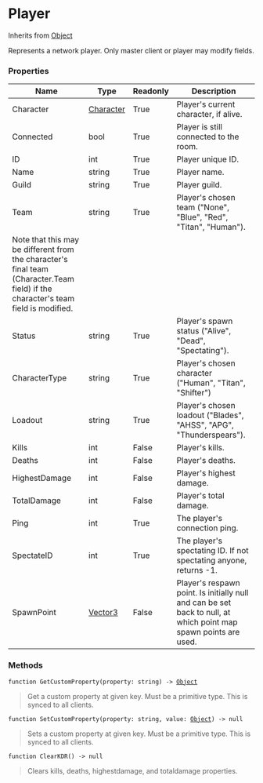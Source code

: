 # Player
Inherits from [Object](../objects/Object.md)

Represents a network player. Only master client or player may modify fields.

### Properties
|Name|Type|Readonly|Description|
|---|---|---|---|
|Character|[Character](../objects/Character.md)|True|Player's current character, if alive.|
|Connected|bool|True|Player is still connected to the room.|
|ID|int|True|Player unique ID.|
|Name|string|True|Player name.|
|Guild|string|True|Player guild.|
|Team|string|True|Player's chosen team ("None", "Blue", "Red", "Titan", "Human").
Note that this may be different from the character's final team (Character.Team field) if the character's team field is modified.|
|Status|string|True|Player's spawn status ("Alive", "Dead", "Spectating").|
|CharacterType|string|True|Player's chosen character ("Human", "Titan", "Shifter")|
|Loadout|string|True|Player's chosen loadout ("Blades", "AHSS", "APG", "Thunderspears").|
|Kills|int|False|Player's kills.|
|Deaths|int|False|Player's deaths.|
|HighestDamage|int|False|Player's highest damage.|
|TotalDamage|int|False|Player's total damage.|
|Ping|int|True|The player's connection ping.|
|SpectateID|int|True|The player's spectating ID. If not spectating anyone, returns -1.|
|SpawnPoint|[Vector3](../objects/Vector3.md)|False|Player's respawn point. Is initially null and can be set back to null, at which point map spawn points are used.|


### Methods
<pre class="language-typescript"><code class="lang-typescript">function GetCustomProperty(property: string) -> <a data-footnote-ref href="#user-content-fn-37">Object</a></code></pre>
> Get a custom property at given key. Must be a primitive type. This is synced to all clients.
> 
<pre class="language-typescript"><code class="lang-typescript">function SetCustomProperty(property: string, value: <a data-footnote-ref href="#user-content-fn-37">Object</a>) -> null</code></pre>
> Sets a custom property at given key. Must be a primitive type. This is synced to all clients.
> 
<pre class="language-typescript"><code class="lang-typescript">function ClearKDR() -> null</code></pre>
> Clears kills, deaths, highestdamage, and totaldamage properties.
> 

[^0]: [Camera](../static/Camera.md)
[^1]: [Character](../objects/Character.md)
[^2]: [Collider](../objects/Collider.md)
[^3]: [Collision](../objects/Collision.md)
[^4]: [Color](../objects/Color.md)
[^5]: [Convert](../static/Convert.md)
[^6]: [Cutscene](../static/Cutscene.md)
[^7]: [Dict](../objects/Dict.md)
[^8]: [Game](../static/Game.md)
[^9]: [Human](../objects/Human.md)
[^10]: [Input](../static/Input.md)
[^11]: [Json](../static/Json.md)
[^12]: [LineCastHitResult](../objects/LineCastHitResult.md)
[^13]: [LineRenderer](../objects/LineRenderer.md)
[^14]: [List](../objects/List.md)
[^15]: [Map](../static/Map.md)
[^16]: [MapObject](../objects/MapObject.md)
[^17]: [MapTargetable](../objects/MapTargetable.md)
[^18]: [Math](../static/Math.md)
[^19]: [Network](../static/Network.md)
[^20]: [NetworkView](../objects/NetworkView.md)
[^21]: [PersistentData](../static/PersistentData.md)
[^22]: [Physics](../static/Physics.md)
[^23]: [Player](../objects/Player.md)
[^24]: [Quaternion](../objects/Quaternion.md)
[^25]: [Random](../objects/Random.md)
[^26]: [Range](../objects/Range.md)
[^27]: [RoomData](../static/RoomData.md)
[^28]: [Set](../objects/Set.md)
[^29]: [Shifter](../objects/Shifter.md)
[^30]: [String](../static/String.md)
[^31]: [Time](../static/Time.md)
[^32]: [Titan](../objects/Titan.md)
[^33]: [Transform](../objects/Transform.md)
[^34]: [UI](../static/UI.md)
[^35]: [Vector2](../objects/Vector2.md)
[^36]: [Vector3](../objects/Vector3.md)
[^37]: [Object](../objects/Object.md)
[^38]: [Component](../objects/Component.md)
